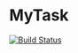 # MyTask

[![Build Status](https://travis-ci.org/besovka666/MyTask.svg?branch=master)](https://travis-ci.org/besovka666/MyTask)

